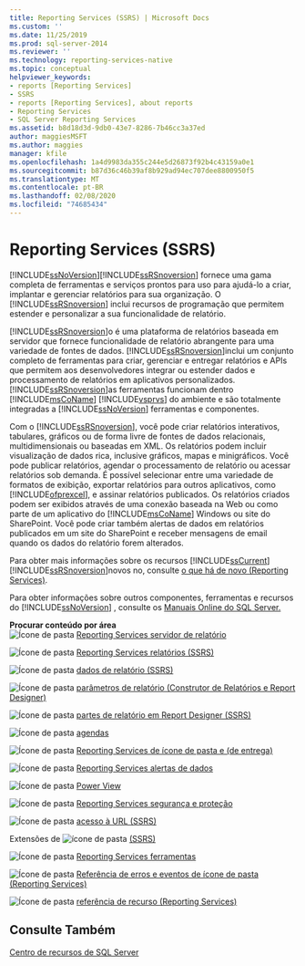 ```yaml
---
title: Reporting Services (SSRS) | Microsoft Docs
ms.custom: ''
ms.date: 11/25/2019
ms.prod: sql-server-2014
ms.reviewer: ''
ms.technology: reporting-services-native
ms.topic: conceptual
helpviewer_keywords:
- reports [Reporting Services]
- SSRS
- reports [Reporting Services], about reports
- Reporting Services
- SQL Server Reporting Services
ms.assetid: b8d18d3d-9db0-43e7-8286-7b46cc3a37ed
author: maggiesMSFT
ms.author: maggies
manager: kfile
ms.openlocfilehash: 1a4d9983da355c244e5d26873f92b4c43159a0e1
ms.sourcegitcommit: b87d36c46b39af8b929ad94ec707dee8800950f5
ms.translationtype: MT
ms.contentlocale: pt-BR
ms.lasthandoff: 02/08/2020
ms.locfileid: "74685434"
---
```

# <a name="reporting-services-ssrs"></a>Reporting Services (SSRS)
  [!INCLUDE[ssNoVersion](../includes/ssnoversion-md.md)][!INCLUDE[ssRSnoversion](../includes/ssrsnoversion-md.md)] fornece uma gama completa de ferramentas e serviços prontos para uso para ajudá-lo a criar, implantar e gerenciar relatórios para sua organização. O [!INCLUDE[ssRSnoversion](../includes/ssrsnoversion-md.md)] inclui recursos de programação que permitem estender e personalizar a sua funcionalidade de relatório.  
  
 [!INCLUDE[ssRSnoversion](../includes/ssrsnoversion-md.md)]o é uma plataforma de relatórios baseada em servidor que fornece funcionalidade de relatório abrangente para uma variedade de fontes de dados. [!INCLUDE[ssRSnoversion](../includes/ssrsnoversion-md.md)]inclui um conjunto completo de ferramentas para criar, gerenciar e entregar relatórios e APIs que permitem aos desenvolvedores integrar ou estender dados e processamento de relatórios em aplicativos personalizados. [!INCLUDE[ssRSnoversion](../includes/ssrsnoversion-md.md)]as ferramentas funcionam dentro [!INCLUDE[msCoName](../includes/msconame-md.md)] [!INCLUDE[vsprvs](../includes/vsprvs-md.md)] do ambiente e são totalmente integradas a [!INCLUDE[ssNoVersion](../includes/ssnoversion-md.md)] ferramentas e componentes.  
  
 Com o [!INCLUDE[ssRSnoversion](../includes/ssrsnoversion-md.md)], você pode criar relatórios interativos, tabulares, gráficos ou de forma livre de fontes de dados relacionais, multidimensionais ou baseadas em XML. Os relatórios podem incluir visualização de dados rica, inclusive gráficos, mapas e minigráficos. Você pode publicar relatórios, agendar o processamento de relatório ou acessar relatórios sob demanda. É possível selecionar entre uma variedade de formatos de exibição, exportar relatórios para outros aplicativos, como [!INCLUDE[ofprexcel](../includes/ofprexcel-md.md)], e assinar relatórios publicados. Os relatórios criados podem ser exibidos através de uma conexão baseada na Web ou como parte de um aplicativo do [!INCLUDE[msCoName](../includes/msconame-md.md)] Windows ou site do SharePoint. Você pode criar também alertas de dados em relatórios publicados em um site do SharePoint e receber mensagens de email quando os dados do relatório forem alterados.  
  
 Para obter mais informações sobre os recursos [!INCLUDE[ssCurrent](../includes/sscurrent-md.md)] [!INCLUDE[ssRSnoversion](../includes/ssrsnoversion-md.md)]novos no, consulte [o que há de novo &#40;Reporting Services&#41;](../../2014/reporting-services/what-s-new-reporting-services.md).  
  
 Para obter informações sobre outros componentes, ferramentas e recursos do [!INCLUDE[ssNoVersion](../includes/ssnoversion-md.md)] , consulte os [Manuais Online do SQL Server.](../2014-toc/index.yml)  
  
 **Procurar conteúdo por área**  
 ![Ícone de pasta](media/hlp-16folder.gif "Ícone de pasta") [Reporting Services servidor de relatório](../../2014/reporting-services/reporting-services-report-server.md)  
  
 ![Ícone de pasta](media/hlp-16folder.gif "Ícone de pasta") [Reporting Services relatórios &#40;SSRS&#41;](reports/reporting-services-reports-ssrs.md)  
  
 ![Ícone de pasta](media/hlp-16folder.gif "Ícone de pasta") [dados de relatório &#40;SSRS&#41;](report-data/report-data-ssrs.md)  
  
 ![Ícone de pasta](media/hlp-16folder.gif "Ícone de pasta") [parâmetros de relatório &#40;Construtor de Relatórios e Report Designer&#41;](report-design/report-parameters-report-builder-and-report-designer.md)  
  
 ![Ícone de pasta](media/hlp-16folder.gif "Ícone de pasta") [partes de relatório em Report Designer &#40;SSRS&#41;](report-design/report-parts-in-report-designer-ssrs.md)  
  
 ![Ícone de pasta](media/hlp-16folder.gif "Ícone de pasta") [agendas](subscriptions/schedules.md)  
  
 ![](media/hlp-16folder.gif "Ícone de pasta") [Reporting Services de ícone de pasta e &#40;de entrega&#41;](subscriptions/subscriptions-and-delivery-reporting-services.md)  
  
 ![Ícone de pasta](media/hlp-16folder.gif "Ícone de pasta") [Reporting Services alertas de dados](../ssms/agent/alerts.md)  
  
 ![Ícone de pasta](media/hlp-16folder.gif "Ícone de pasta") [Power View](https://office.microsoft.com/excel-help/power-view-explore-visualize-and-present-your-data-HA102835634.aspx)  
  
 ![Ícone de pasta](media/hlp-16folder.gif "Ícone de pasta") [Reporting Services segurança e proteção](security/reporting-services-security-and-protection.md)  
  
 ![Ícone de pasta](media/hlp-16folder.gif "Ícone de pasta") [acesso à URL &#40;SSRS&#41;](url-access-ssrs.md)  
  
 Extensões de ![ícone de pasta](media/hlp-16folder.gif "Ícone de pasta") [&#40;SSRS&#41;](extensions-ssrs.md)  
  
 ![Ícone de pasta](media/hlp-16folder.gif "Ícone de pasta") [Reporting Services ferramentas](tools/reporting-services-tools.md)  
  
 ![](media/hlp-16folder.gif "Ícone de pasta") [Referência de erros e eventos de ícone de pasta &#40;Reporting Services&#41;](troubleshooting/errors-and-events-reference-reporting-services.md)  
  
 ![Ícone de pasta](media/hlp-16folder.gif "Ícone de pasta") [referência de recurso &#40;Reporting Services&#41;](feature-reference-reporting-services.md)  
  
## <a name="see-also"></a>Consulte Também  
 [Centro de recursos de SQL Server](https://go.microsoft.com/fwlink/?linkID=219676)  
  
  
